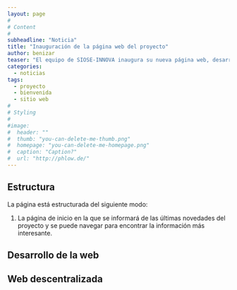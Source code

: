 ```yaml
---
layout: page
#
# Content
#
subheadline: "Noticia"
title: "Inauguración de la página web del proyecto"
author: benizar
teaser: "El equipo de SIOSE-INNOVA inaugura su nueva página web, desarrollada con software libre y buscando la misma flexibilidad que en el planteamiento del proyecto."
categories:
  - noticias
tags:
  - proyecto
  - bienvenida
  - sitio web
#
# Styling
#
#image:
#  header: ""
#  thumb: "you-can-delete-me-thumb.png"
#  homepage: "you-can-delete-me-homepage.png"
#  caption: "Caption?"
#  url: "http://phlow.de/"
---
```


## Estructura

La página está estructurada del siguiente modo:

1. La página de inicio en la que se informará de las últimas novedades del proyecto y se puede navegar para encontrar la información más interesante.


## Desarrollo de la web



## Web descentralizada


